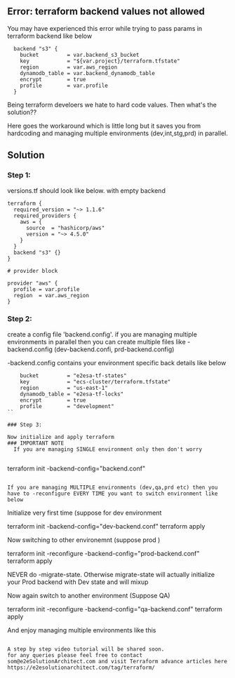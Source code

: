## Error: terraform backend values not allowed
You may have experienced this error while trying to pass params in terraform backend like below 

```
  backend "s3" {
    bucket         = var.backend_s3_bucket
    key            = "${var.project}/terraform.tfstate"
    region         = var.aws_region
    dynamodb_table = var.backend_dynamodb_table
    encrypt        = true
    profile        = var.profile
  }
```

Being terraform develoers we hate to hard code values. Then what's the solution??

Here goes the workaround which is little long but it saves you from hardcoding and managing multiple environments (dev,int,stg,prd) in parallel.

## Solution

### Step 1:

versions.tf  should look like below. with empty backend 

```
terraform {
  required_version = "~> 1.1.6"
  required_providers {
    aws = {
      source  = "hashicorp/aws"
      version = "~> 4.5.0"
    }
  }
  backend "s3" {}
}

# provider block

provider "aws" {
  profile = var.profile
  region  = var.aws_region
}

```

### Step 2:

create a config file 'backend.config'. if you are managing multiple environments in parallel then you can create multiple files like <env>-backend.config (dev-backend.confi, prd-backend.config)

<env>-backend.config contains your environment specific back details like below
  
```
    bucket         = "e2esa-tf-states"
    key            = "ecs-cluster/terraform.tfstate"
    region         = "us-east-1"
    dynamodb_table = "e2esa-tf-locks"
    encrypt        = true
    profile        = "development"
``
  
### Step 3:

Now initialize and apply terraform
### IMPORTANT NOTE
  If you are managing SINGLE environment only then don't worry 
  
  ```
  terraform init -backend-config="backend.conf"   
  ```
  
  If you are managing MULTIPLE environments (dev,qa,prd etc) then you have to -reconfigure EVERY TIME you want to switch environment like below
  
  ```
  Initialize very first time (suppose for dev environment
  
  terraform init -backend-config="dev-backend.conf" 
  terraform apply
  
  Now switching to other environemnt (suppose prod )
  
  terraform init -reconfigure -backend-config="prod-backend.conf" 
  terraform apply
  
  NEVER do -migrate-state. Otherwise migrate-state will actually initialize your Prod backend with Dev state and will mixup
  
  Now again switch to another environment (Suppose QA)
  
  terraform init -reconfigure -backend-config="qa-backend.conf" 
  terraform apply
  
  And enjoy managing multiple environments like this
  ```
  
  A step by step video tutorial will be shared soon.
  for any queries please feel free to contact som@e2eSolutionArchitect.com and visit Terraform advance articles here https://e2esolutionarchitect.com/tag/terraform/
  
